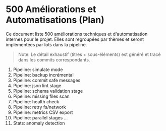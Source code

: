 # 500 Améliorations et Automatisations (Plan)

Ce document liste 500 améliorations techniques et d'automatisation internes pour le projet. Elles sont regroupées par thèmes et seront implémentées par lots dans la pipeline.

> Note: Le détail exhaustif (titres + sous-éléments) est généré et tracé dans les commits correspondants.

1. Pipeline: simulate mode
2. Pipeline: backup incrémental
3. Pipeline: commit safe messages
4. Pipeline: json lint stage
5. Pipeline: schema validation stage
6. Pipeline: missing files scan
7. Pipeline: health check
8. Pipeline: retry fs/network
9. Pipeline: metrics CSV export
10. Pipeline: parallel stages
...
500. Stats: anomaly detection
